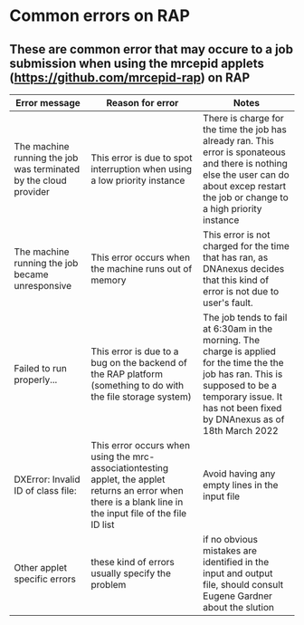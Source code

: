 # Common errors on RAP 

## These are common error that may occure to a job submission when using the mrcepid applets (https://github.com/mrcepid-rap) on RAP  

| Error message | Reason for error | Notes |
| ---| --- | --- |
| The machine running the job was terminated by the cloud provider   |  This error is due to spot interruption when using a low priority instance | There is charge for the time the job has already ran. This error is sponateous and there is nothing else the user can do about excep restart the job or change to a high priority instance |
| The machine running the job became unresponsive    | This error occurs when the machine runs out of memory   | This error is not charged for the time that has ran, as DNAnexus decides that this kind of error is not due to user's fault.|
| Failed to run properly... | This error is due to a bug on the backend of the RAP platform (something to do with the file storage system) | The job tends to fail at 6:30am in the morning. The charge is applied for the time the the job has ran. This is supposed to be a temporary issue. It has not been fixed by DNAnexus as of 18th March 2022 |
| DXError: Invalid ID of class file: | This error occurs when using the mrc-associationtesting applet, the applet returns an error when there is a blank line in the input file of the file ID list | Avoid having any empty lines in the input file |
| Other applet specific errors | these kind of errors usually specify the problem | if no obvious mistakes are identified in the input and output file, should consult Eugene Gardner about the slution |
